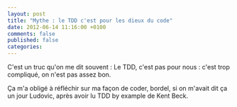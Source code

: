 ```yaml
---
layout: post
title: "Mythe : le TDD c'est pour les dieux du code"
date: 2012-06-14 11:16:00 +0100
comments: false
published: false
categories: 
---
```

C'est un truc qu'on me dit souvent : Le TDD, c'est pas pour nous : c'est trop compliqué, on n'est pas assez bon. 


Ça m'a obligé à réfléchir sur ma façon de coder, bordel, si on m'avait dit ça un jour Ludovic, après avoir lu TDD by example de Kent Beck.


